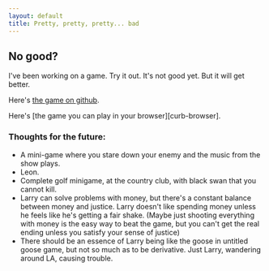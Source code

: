 ```yaml
---
layout: default
title: Pretty, pretty, pretty... bad
---
```


## No good?

I've been working on a game. Try it out. It's not good yet. But it will get better.

Here's [the game on github][curb-github].

Here's [the game you can play in your browser][curb-browser].

### Thoughts for the future:

- A mini-game where you stare down your enemy and the music from the show plays. 
- Leon.
- Complete golf minigame, at the country club, with black swan that you cannot kill.
- Larry can solve problems with money, but there's a constant balance between money and justice. Larry doesn't like spending money unless he feels like he's getting a fair shake. (Maybe just shooting everything with money is the easy way to beat the game, but you can't get the real ending unless you satisfy your sense of justice)
- There should be an essence of Larry being like the goose in untitled goose game, but not so much as to be derivative. Just Larry, wandering around LA, causing trouble.

[curb-github]: https://github.com/kpmcguire/curb-game
[curb-live]: https://curb-your-javascript.netlify.com/ 

